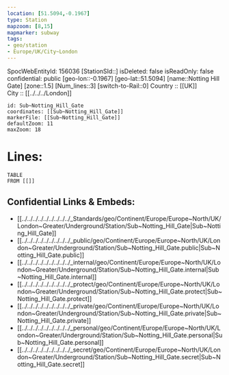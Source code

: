 ```yaml
---
location: [51.5094,-0.1967] 
type: Station 
mapzoom: [8,15] 
mapmarker: subway 
tags:
- geo/station
- Europe/UK/City~London
---
```

SpocWebEntityId: 156036
[StationSId::] 
isDeleted: false
isReadOnly: false
confidential: public
[geo-lon::-0.1967] 
[geo-lat::51.5094] 
[name::Notting Hill Gate] 
[zone::1.5] 
[Num_lines::3] 
[switch-to-Rail::0] 
Country :: [[UK]]  
City :: [[../../../London]]  


```leaflet
id: Sub~Notting_Hill_Gate
coordinates: [[Sub~Notting_Hill_Gate]] 
markerFile: [[Sub~Notting_Hill_Gate]] 
defaultZoom: 11 
maxZoom: 18
```


# Lines: 
```dataview
TABLE 
FROM [[]] 
```

## Confidential Links & Embeds: 
- [[../../../../../../../../../_Standards/geo/Continent/Europe/Europe~North/UK/London~Greater/Underground/Station/Sub~Notting_Hill_Gate|Sub~Notting_Hill_Gate]] 
- [[../../../../../../../../../_public/geo/Continent/Europe/Europe~North/UK/London~Greater/Underground/Station/Sub~Notting_Hill_Gate.public|Sub~Notting_Hill_Gate.public]] 
- [[../../../../../../../../../_internal/geo/Continent/Europe/Europe~North/UK/London~Greater/Underground/Station/Sub~Notting_Hill_Gate.internal|Sub~Notting_Hill_Gate.internal]] 
- [[../../../../../../../../../_protect/geo/Continent/Europe/Europe~North/UK/London~Greater/Underground/Station/Sub~Notting_Hill_Gate.protect|Sub~Notting_Hill_Gate.protect]] 
- [[../../../../../../../../../_private/geo/Continent/Europe/Europe~North/UK/London~Greater/Underground/Station/Sub~Notting_Hill_Gate.private|Sub~Notting_Hill_Gate.private]] 
- [[../../../../../../../../../_personal/geo/Continent/Europe/Europe~North/UK/London~Greater/Underground/Station/Sub~Notting_Hill_Gate.personal|Sub~Notting_Hill_Gate.personal]] 
- [[../../../../../../../../../_secret/geo/Continent/Europe/Europe~North/UK/London~Greater/Underground/Station/Sub~Notting_Hill_Gate.secret|Sub~Notting_Hill_Gate.secret]] 
